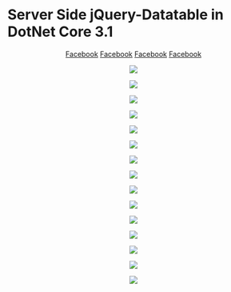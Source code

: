 
<p align="center">
  <h1>Server Side jQuery-Datatable in DotNet Core 3.1</h1>
</p>

<p align="center">
  <a href="www.facebook.com/aminur6264" target="_blank">Facebook</a>
  <a href="www.facebook.com/aminur6264" target="_blank">Facebook</a>
  <a href="www.facebook.com/aminur6264" target="_blank">Facebook</a>
  <a href="www.facebook.com/aminur6264" target="_blank">Facebook</a>
</p>


<p align="center">
  <img src="images/1.png">
</p>
<p align="center">
  <img src="images/2.png">
</p>
<p align="center">
  <img src="images/3.png">
</p>
<p align="center">
  <img src="images/4.png">
</p>
<p align="center">
  <img src="images/5.png">
</p>
<p align="center">
  <img src="images/6.png">
</p>
<p align="center">
  <img src="images/7.png">
</p>
<p align="center">
  <img src="images/8.png">
</p>
<p align="center">
  <img src="images/9.png">
</p>
<p align="center">
  <img src="images/10.png">
</p>
<p align="center">
  <img src="images/11.png">
</p>
<p align="center">
  <img src="images/12.png">
</p>
<p align="center">
  <img src="images/13.png">
</p>
<p align="center">
  <img src="images/14.png">
</p>
<p align="center">
  <img src="images/15.png">
</p>

